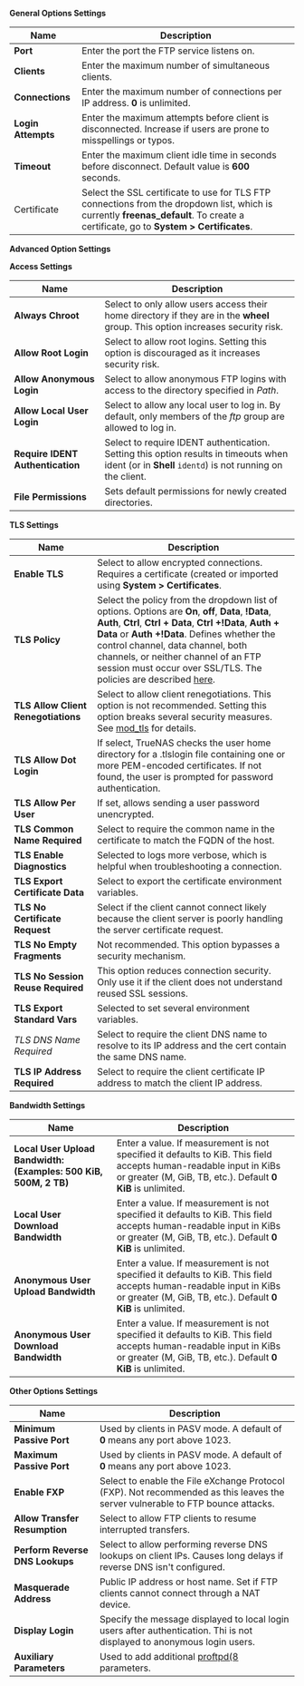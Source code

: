 ---
---

**General Options Settings**

| Name | Description |
|------|-------------|
| **Port** | Enter the port the FTP service listens on. |
| **Clients** | Enter the maximum number of simultaneous clients. |
| **Connections** | Enter the maximum number of connections per IP address. **0** is unlimited. |
| **Login Attempts** | Enter the maximum attempts before client is disconnected. Increase if users are prone to misspellings or typos. |
| **Timeout** | Enter the maximum client idle time in seconds before disconnect. Default value is **600** seconds. |
| Certificate | Select the SSL certificate to use for TLS FTP connections from the dropdown list, which is currently **freenas_default**. To create a certificate, go to **System > Certificates**. |

**Advanced Option Settings**

**Access Settings**

| Name | Description |
|------|-------------|
| **Always Chroot** | Select to only allow users access their home directory if they are in the **wheel** group. This option increases security risk. |
| **Allow Root Login** | Select to allow root logins. Setting this option is discouraged as it increases security risk.  |
| **Allow Anonymous Login** | Select to allow anonymous FTP logins with access to the directory specified in *Path*.  |
| **Allow Local User Login** | Select to allow any local user to log in. By default, only members of the *ftp* group are allowed to log in. |
| **Require IDENT Authentication** | Select to require IDENT authentication. Setting this option results in timeouts when ident (or in **Shell** `identd`) is not running on the client. |
| **File Permissions** | Sets default permissions for newly created directories. |

**TLS Settings**

| Name | Description |
|------|-------------|
| **Enable TLS** | Select to allow encrypted connections. Requires a certificate (created or imported using **System > Certificates**. |
| **TLS Policy** | Select the policy from the dropdown list of options. Options are **On**, **off**, **Data**, **!Data**, **Auth**, **Ctrl**, **Ctrl + Data**, **Ctrl +!Data**, **Auth + Data** or **Auth +!Data**. Defines whether the control channel, data channel, both channels, or neither channel of an FTP session must occur over SSL/TLS. The policies are described [here](http://www.proftpd.org/docs/directives/linked/config_ref_TLSRequired.html). |
| **TLS Allow Client Renegotiations** | Select to allow client renegotiations. This option is not recommended. Setting this option breaks several security measures. See [mod_tls](http://www.proftpd.org/docs/contrib/mod_tls.html) for details. |
| **TLS Allow Dot Login** | If select, TrueNAS checks the user home directory for a .tlslogin file containing one or more PEM-encoded certificates. If not found, the user is prompted for password authentication. |
| **TLS Allow Per User** | If set, allows sending a user password unencrypted. |
| **TLS Common Name Required** | Select to require the common name in the certificate to match the FQDN of the host. |
| **TLS Enable Diagnostics** | Selected to logs more verbose, which is helpful when troubleshooting a connection. |
| **TLS Export Certificate Data** | Select to export the certificate environment variables. |
| **TLS No Certificate Request** | Select if the client cannot connect likely because the client server is poorly handling the server certificate request. |
| **TLS No Empty Fragments** | Not recommended. This option bypasses a security mechanism. |
| **TLS No Session Reuse Required** | This option reduces connection security. Only use it if the client does not understand reused SSL sessions. |
| **TLS Export Standard Vars** | Selected to set several environment variables. |
| *TLS DNS Name Required* | Select to require the client DNS name to resolve to its IP address and the cert contain the same DNS name. |
| **TLS IP Address Required** | Select to require the client certificate IP address to match the client IP address. |

**Bandwidth Settings**

| Name | Description |
|------|-------------|
| **Local User Upload Bandwidth: (Examples: 500 KiB, 500M, 2 TB)** | Enter a value. If measurement is not specified it defaults to KiB. This field accepts human-readable input in KiBs or greater (M, GiB, TB, etc.). Default **0 KiB** is unlimited. |
| **Local User Download Bandwidth** | Enter a value. If measurement is not specified it defaults to KiB. This field accepts human-readable input in KiBs or greater (M, GiB, TB, etc.). Default **0 KiB** is unlimited. |
| **Anonymous User Upload Bandwidth** | Enter a value. If measurement is not specified it defaults to KiB. This field accepts human-readable input in KiBs or greater (M, GiB, TB, etc.). Default **0 KiB** is unlimited. |
| **Anonymous User Download Bandwidth** | Enter a value. If measurement is not specified it defaults to KiB. This field accepts human-readable input in KiBs or greater (M, GiB, TB, etc.). Default **0 KiB** is unlimited. |

**Other Options Settings**

| Name | Description |
|------|-------------|
| **Minimum Passive Port** | Used by clients in PASV mode. A default of **0** means any port above 1023. |
| **Maximum Passive Port** | Used by clients in PASV mode. A default of **0** means any port above 1023. |
| **Enable FXP** | Select to enable the File eXchange Protocol (FXP). Not recommended as this leaves the server vulnerable to FTP bounce attacks. |
| **Allow Transfer Resumption** | Select to allow FTP clients to resume interrupted transfers. |
| **Perform Reverse DNS Lookups** | Select to allow performing reverse DNS lookups on client IPs. Causes long delays if reverse DNS isn't configured. |
| **Masquerade Address** | Public IP address or host name. Set if FTP clients cannot connect through a NAT device. |
| **Display Login** | Specify the message displayed to local login users after authentication. Thi is not displayed to anonymous login users. |
| **Auxiliary Parameters** | Used to add additional [proftpd(8](https://linux.die.net/man/8/proftpd) parameters. |

